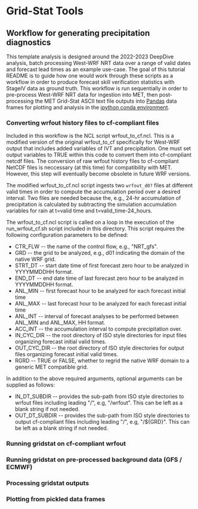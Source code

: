 # Grid-Stat Tools

## Workflow for generating precipitation diagnostics
This template analysis is designed around the 2022-2023 DeepDive analysis, batch
processing West-WRF NRT data over a range of valid dates and forecast lead times
as an example use-case. The goal of this tutorial README is to guide how one
would work through these scripts as a workflow in order to produce forecast
skill verification statistics with StageIV data as ground truth.  This workflow
is run sequentially in order to pre-process West-WRF NRT data for ingestion into
MET, then post-processing the MET Grid-Stat ASCII text file outputs into
[Pandas](https://pandas.pydata.org/) data frames for plotting and analysis in
the [ipython conda environment](https://github.com/CW3E/MET-tools#conda-environments).

### Converting wrfout history files to cf-compliant files

Included in this workflow is the NCL script wrfout_to_cf.ncl. This is a modified
version of the original wrfout_to_cf specifically for West-WRF output that
includes added variables of IVT and precipitation. One must set output variables
to TRUE within this code to convert them into cf-compliant netcdf files. The
conversion of raw wrfout history files to cf-compliant NetCDF files is neccessary
(at this time) for compatibility with MET. However, this step will eventually
become obsolete in future WRF versions.

The modified wrfout_to_cf.ncl script ingests two `wrfout_d0?` files at different
valid times in order to compute the accumulation period over a desired interval.
Two files are needed because the, e.g., 24-hr accumulation of precipitation is
calculated by subtracting the simulation accumulation variables for rain at
t=valid time and t=valid_time-24_hours.

The wrfout_to_cf.ncl script is called on a loop in the execution of the
run_wrfout_cf.sh script included in this directory. This script requires the
following configuration parameters to be defined:

 * CTR_FLW       -- the name of the control flow, e.g., "NRT_gfs".
 * GRD           -- the grid to be analyzed, e.g., d01 indicating the domain of the native WRF grid.
 * STRT_DT       -- start date time of first forecast zero hour to be analyzed in YYYYMMDDHH format.
 * END_DT        -- end date time of last forecast zero hour to be analyzed in YYYYMMDDHH format.
 * ANL_MIN       -- first forecast hour to be analyzed for each forecast initial time
 * ANL_MAX       -- last forecast hour to be analyzed for each forecast initial time
 * ANL_INT       -- interval of forecast analyses to be performed between ANL_MIN and ANL_MAX, HH format.
 * ACC_INT       -- the accumulation interval to compute precipitation over.
 * IN_CYC_DIR    -- the root directory of ISO style directories for input files organizing forecast initial valid times.
 * OUT_CYC_DIR   -- the root directory of ISO style directories for output files organizing forecast initial valid times.
 * RGRD          -- TRUE or FALSE, whether to regrid the native WRF domain to a generic MET compatible grid.

In addition to the above required arguments, optional arguments can be supplied as follows:
 
 * IN_DT_SUBDIR  -- provides the sub-path from ISO style directories to wrfout files including leading "/", e.g, "/wrfout". This can be left as a blank string if not needed.
 * OUT_DT_SUBDIR -- provides the sub-path from ISO style directories to output cf-compliant files including leading "/", e.g, "/${GRD}". This can be left as a blank string if not needed.

### Running gridstat on cf-compliant wrfout

### Running gridstat on pre-processed background data (GFS / ECMWF)

### Processing gridstat outputs

### Plotting from pickled data frames
